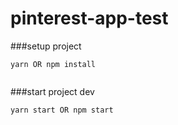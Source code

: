 # pinterest-app-test

###setup project
```
yarn OR npm install
 
```

###start project dev
```
yarn start OR npm start
 
```